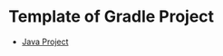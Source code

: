# Template of Gradle Project
- [Java Project](https://github.com/yasszu/gradle-project/tree/master/java-application)
